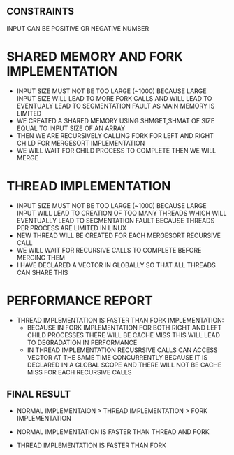 ## CONSTRAINTS
INPUT CAN BE POSITIVE OR NEGATIVE NUMBER

# SHARED MEMORY AND FORK IMPLEMENTATION
- INPUT SIZE MUST NOT BE TOO LARGE (~1000) BECAUSE LARGE INPUT SIZE WILL LEAD TO MORE FORK CALLS AND WILL LEAD TO EVENTUALY LEAD TO SEGMENTATION FAULT AS MAIN MEMORY IS LIMITED
- WE CREATED A SHARED MEMORY USING SHMGET,SHMAT OF SIZE EQUAL TO INPUT SIZE OF AN ARRAY
- THEN WE ARE RECURSIVELY CALLING FORK FOR LEFT AND RIGHT CHILD FOR MERGESORT IMPLEMENTATION
- WE WILL WAIT FOR CHILD PROCESS TO COMPLETE THEN WE WILL MERGE 



# THREAD IMPLEMENTATION
- INPUT SIZE MUST NOT BE TOO LARGE (~1000) BECAUSE LARGE INPUT WILL LEAD TO CREATION OF TOO MANY THREADS WHICH WILL EVENTUALLY LEAD TO SEGMENTATION FAULT BECAUSE THREADS PER PROCESS ARE LIMITED IN LINUX
- NEW THREAD WILL BE CREATED FOR EACH MERGESORT RECURSIVE CALL 
- WE WILL WAIT FOR RECURSIVE CALLS TO COMPLETE BEFORE MERGING THEM
- I HAVE DECLARED A VECTOR IN GLOBALLY SO THAT ALL THREADS CAN SHARE THIS


# PERFORMANCE REPORT
- THREAD IMPLEMENTATION IS FASTER THAN FORK IMPLEMENTATION:
    - BECAUSE IN FORK IMPLEMENTATION FOR BOTH RIGHT AND LEFT CHILD PROCESSES THERE WILL BE CACHE MISS 
     THIS WILL LEAD TO DEGRADATION IN PERFORMANCE 
    - IN THREAD IMPLEMENTATION RECUSRSIVE CALLS CAN ACCESS VECTOR AT THE SAME TIME CONCURRENTLY BECAUSE IT IS DECLARED IN A GLOBAL SCOPE AND THERE WILL NOT BE CACHE MISS      FOR EACH RECURSIVE CALLS

## FINAL RESULT
- NORMAL IMPLEMENTAION > THREAD IMPLEMENTATION > FORK IMPLEMENTATION

- NORMAL IMPLEMENTATION IS FASTER THAN THREAD AND FORK 
- THREAD IMPLEMENTATION IS FASTER THAN FORK
